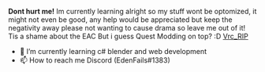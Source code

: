 **Dont hurt me!**
Im currently learning alright so my stuff wont be optomized, it might not even be good, any help would be appreciated but keep the negativity away please
not wanting to cause drama
so leave me out of it!
Tis a shame about the EAC
But i guess Quest Modding on top? :D
[Vrc_RIP](https://user-images.githubusercontent.com/63517645/184216633-ff5bc11a-6b20-485a-b976-38765ef0ab8d.png)

- 🌱 I’m currently learning c# blender and web development
- 📫 How to reach me Discord (EdenFails#1383)


